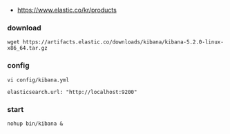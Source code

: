 
 * https://www.elastic.co/kr/products

### download
```
wget https://artifacts.elastic.co/downloads/kibana/kibana-5.2.0-linux-x86_64.tar.gz
```

### config
```
vi config/kibana.yml

elasticsearch.url: "http://localhost:9200"
```

### start 
```
nohup bin/kibana &
```
